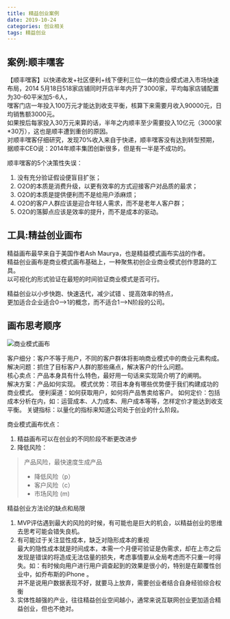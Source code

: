 ```yaml
---
title: 精益创业案例
date: 2019-10-24  
categories: 创业相关
tags: 精益创业
---
```

  

## 案例:顺丰嘿客

【顺丰嘿客】以快递收发+社区便利+线下便利三位一体的商业模式进入市场快速布局，2014 5月18日518家店铺同时开店半年内开了3000家，平均每家店铺配置为30-60平米加5-6人，  
嘿客门店一年投入100万元才能达到收支平衡，核算下来需要月收入90000元，日均销售额3000元。  
如果按后每家投入30万元来算的话，半年之内顺丰至少需要投入10亿元（3000家*30万），这也是顺丰遭到重创的原因。  
对顺丰嘿客仔细研究，发现70%收入来自于快递，顺丰嘿客没有达到转型预期，据顺丰CEO说：2014年顺丰集团创新很多，但是有一半是不成功的。

顺丰嘿客的5个决策性失误：  
1. 没有充分验证假设便盲目扩张；  
2. O2O的本质是消费升级，以更有效率的方式迎接客户对品质的最求；  
3. O2O的本质是提供便利而不是给用户添麻烦；  
4. O2O的客户人群应该是迎合年轻人需求，而不是老年人客户群；
5. O2O的落脚点应该是效率的提升，而不是成本的驱动。


## 工具:精益创业画布 

精益画布最早来自于美国作者Ash Maurya，也是精益模式画布实战的作者。  
精益创业画布是商业模式画布基础上，一种聚焦初创企业商业模式创作思路的工具。  
以可视化的形式验证在最短的时间验证商业模式是否可行。   
  

精益创业以小步快跑、快速迭代，减少试错 、提高效率的特点，  
更加适合企业适合0-->1的概念，而不适合1-->N阶段的公司。    

## 画布思考顺序
![商业模式画布](精益画布.png)


客户细分：客户不等于用户，不同的客户群体将影响商业模式中的商业元素构成。
解决问题：抓住了目标客户人群的那些痛点，解决客户的什么问题。   
核心卖点：产品本身具有什么特色，最好用一句话来实现简介明了的阐明。    
解决方案：产品如何实现。
模式优势：项目本身有哪些优势便于我们构建成功的商业模式。
便利渠道：如何获取用户，如何将产品售卖给客户。
如何定价：包括成本分析在内，如：运营成本、人力成本、用户成本等等，怎样定价才能达到收支平衡。
关键指标：以量化的指标来知道公司处于创业的什么阶段。   

商业模式画布优点：
1. 精益画布可以在创业的不同阶段不断更改进步
2. 降低风险：
> 产品风险，最快速度生成产品
> - 降低风险（p）
> - 客户风险（c）
> - 市场风险 (m)


精益创业方法论的缺点和局限  
1. MVP评估遇到最大的风险的时候，有可能也是巨大的机会，以精益创业的思维去思考可能会错失良机。
2. 有可能过于关注显性成本，缺乏对隐形成本的重视   
最大的隐性成本就是时间成本，本需一个月便可验证是伪需求，却在上市之后发现是错误的将造成无法估量的损失，考虑事情要从全局考虑而不只重一时得失。如：有时候向用户进行用户调查起到的效果是很小的，特别是在颠覆性创业中，如乔布斯的iPhone 。  
并不是说用户数据表现不好，就要马上放弃，需要创业者结合自身经验综合权衡
3. 实体性越强的产业，往往精益创业空间越小，通常来说互联网创业更加适合精益创业，但也不绝对。    




























